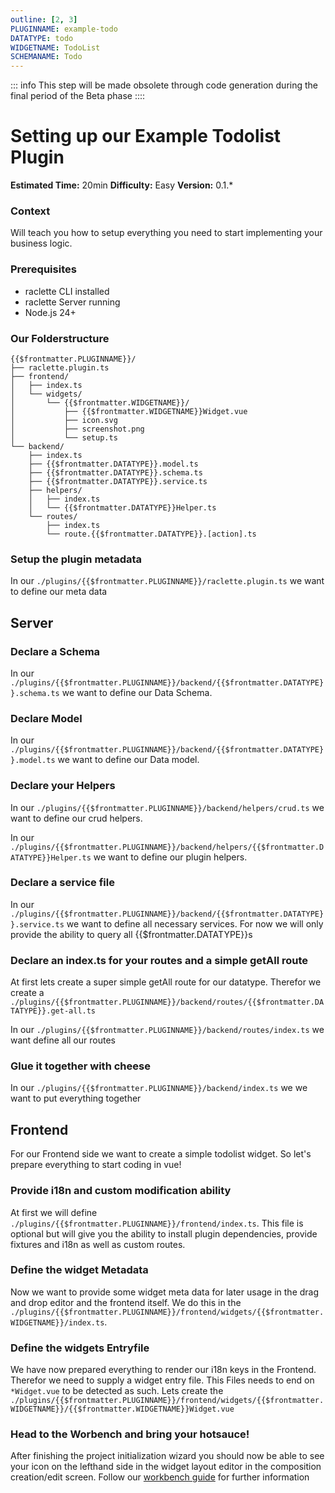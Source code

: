 ```yaml
---
outline: [2, 3]
PLUGINNAME: example-todo
DATATYPE: todo
WIDGETNAME: TodoList
SCHEMANAME: Todo
---
```


<!--@include: ../wip.md-->

::: info
This step will be made obsolete through code generation during the final period of the Beta phase
::::

# Setting up our Example Todolist Plugin

**Estimated Time:** 20min
**Difficulty:** Easy
**Version:** 0.1.\*

### Context

Will teach you how to setup everything you need to start implementing your business logic.

### Prerequisites

- raclette CLI installed
- raclette Server running
- Node.js 24+

### Our Folderstructure

```
{{$frontmatter.PLUGINNAME}}/
├── raclette.plugin.ts
├── frontend/
│   ├── index.ts
│   └── widgets/
│       └── {{$frontmatter.WIDGETNAME}}/
│           ├── {{$frontmatter.WIDGETNAME}}Widget.vue
│           ├── icon.svg
│           ├── screenshot.png
│           └── setup.ts
└── backend/
    ├── index.ts
    ├── {{$frontmatter.DATATYPE}}.model.ts
    ├── {{$frontmatter.DATATYPE}}.schema.ts
    ├── {{$frontmatter.DATATYPE}}.service.ts
    ├── helpers/
    │   ├── index.ts
    │   └── {{$frontmatter.DATATYPE}}Helper.ts
    └── routes/
        ├── index.ts
        └── route.{{$frontmatter.DATATYPE}}.[action].ts

```

### Setup the plugin metadata

In our `./plugins/{{$frontmatter.PLUGINNAME}}/raclette.plugin.ts` we want to define our meta data

<!--@include: ../cooking-steps/backend/plugin/raclette.plugin.md-->

## Server

### Declare a Schema

In our `./plugins/{{$frontmatter.PLUGINNAME}}/backend/{{$frontmatter.DATATYPE}}.schema.ts` we want to define our Data Schema.

<!--@include: ../cooking-steps/backend/plugin/schema.md-->

### Declare Model

In our `./plugins/{{$frontmatter.PLUGINNAME}}/backend/{{$frontmatter.DATATYPE}}.model.ts` we want to define our Data model.

<!--@include: ../cooking-steps/backend/plugin/model.md-->

### Declare your Helpers

In our `./plugins/{{$frontmatter.PLUGINNAME}}/backend/helpers/crud.ts` we want to define our crud helpers.

<!--@include: ../cooking-steps/backend/plugin/helpers/crud.md-->

In our `./plugins/{{$frontmatter.PLUGINNAME}}/backend/helpers/{{$frontmatter.DATATYPE}}Helper.ts` we want to define our plugin helpers.

<!--@include: ../cooking-steps/backend/plugin/helpers/pluginHelper.md-->

### Declare a service file

In our `./plugins/{{$frontmatter.PLUGINNAME}}/backend/{{$frontmatter.DATATYPE}}.service.ts` we want to define all necessary services. For now we will only provide the ability to query all {{$frontmatter.DATATYPE}}s

<!--@include: ../cooking-steps/backend/plugin/service.md{
BUSINESSLOGIC: |
  async _read{{$frontmatter.SCHEMANAME}}s(
      fastify: PluginFastifyInstance,
      filter: Record<string, any> = { isDeleted: false },
      options: QueryOptions = {},
    ): Promise<{{$frontmatter.SCHEMANAME}}Type[]> {
      filter = { isDeleted: false, ...filter }

      try {
        // Start building the query
        let query = this.{{$frontmatter.DATATYPE}}Model.find(filter)

        // Apply pagination if provided
        if (options.limit !== undefined) {
          query = query.limit(options.limit)
        }
        if (options.offset !== undefined) {
          query = query.skip(options.offset)
        }

        // Apply population if provided
        if (options.populate && Array.isArray(options.populate)) {
          options.populate.forEach((populateOption) => {
            query = query.populate(populateOption as any)
          })
        }

        // Execute query
        return await query.lean()
      } catch (err: any) {
        fastify.log.error(err.message)
        throw err
      }
    }

    /**
    * Read {{$frontmatter.DATATYPE}}s by ID or filter parameters with payload wrapping
    */
    async read{{$frontmatter.SCHEMANAME}}s(
      fastify: PluginFastifyInstance,
      requestData: FrontendPayloadRequestData,
      filter: { id?: string } = {},
    ): Promise<FrontendPayload<{{$frontmatter.SCHEMANAME}}Type[]>> {
      try {
        const {{$frontmatter.DATATYPE}}s = await this._read{{$frontmatter.SCHEMANAME}}s(fastify, filter)

        return create{{$frontmatter.SCHEMANAME}}Payload(fastify, {{$frontmatter.DATATYPE}}s, requestData)
      } catch (err: any) {
        fastify.log.error(err.message)
        throw err
      }
    }
}-->

### Declare an index.ts for your routes and a simple getAll route

At first lets create a super simple getAll route for our datatype. Therefor we create a `./plugins/{{$frontmatter.PLUGINNAME}}/backend/routes/{{$frontmatter.DATATYPE}}.get-all.ts`

<!--@include: ../cooking-steps/backend/plugin/routes/route.md{
BUSINESSLOGIC: |
  const payload = await fastify.custom.{{$frontmatter.DATATYPE}}Service.read{{$frontmatter.SCHEMANAME}}s(fastify, req.requestParams)
        return payload
}-->

In our `./plugins/{{$frontmatter.PLUGINNAME}}/backend/routes/index.ts` we want define all our routes

<!--@include: ../cooking-steps/backend/plugin/routes/index.md{
IMPORT: import getAllRoute from "./route.{{$frontmatter.DATATYPE}}.get-all"
BUSINESSLOGIC: |
    await fastify.get("/{{$frontmatter.DATATYPE}}/all", getAllRoute(fastify))
}-->

### Glue it together with cheese

In our `./plugins/{{$frontmatter.PLUGINNAME}}/backend/index.ts` we we want to put everything together

<!--@include: ../cooking-steps/backend/plugin/index.md-->

## Frontend

For our Frontend side we want to create a simple todolist widget. So let's prepare everything to start coding in vue!

### Provide i18n and custom modification ability

At first we will define `./plugins/{{$frontmatter.PLUGINNAME}}/frontend/index.ts`. This file is optional but will give you the ability to install plugin dependencies, provide fixtures and i18n as well as custom routes.

<!--@include: ../cooking-steps/frontend/plugin/index.md-->

### Define the widget Metadata

Now we want to provide some widget meta data for later usage in the drag and drop editor and the frontend itself. We do this in the `./plugins/{{$frontmatter.PLUGINNAME}}/frontend/widgets/{{$frontmatter.WIDGETNAME}}/index.ts`.

<!--@include: ../cooking-steps/frontend/plugin/widgets/setup.md{
WIDGETTITLE: My {{$frontmatter.WIDGETNAME}} widget
WIDGETDESCRIPTION: Write {{$frontmatter.SCHEMANAME}}s on a list
}-->

### Define the widgets Entryfile

We have now prepared everything to render our i18n keys in the Frontend. Therefor we need to supply a widget entry file. This Files needs to end on `*Widget.vue` to be detected as such. Lets create the `./plugins/{{$frontmatter.PLUGINNAME}}/frontend/widgets/{{$frontmatter.WIDGETNAME}}/{{$frontmatter.WIDGETNAME}}Widget.vue`

<!--@include: ../cooking-steps/frontend/plugin/widgets/entryVue.md{
IMPORTS: |
  import { usePluginApi } from "@raclettejs/core/orchestrator/composables"
WIDGETTEMPLATE: |
  {{$i18n.t('someText')}}
BUSINESSLOGIC: |
  const { $i18n } = usePluginApi()
}-->

### Head to the Worbench and bring your hotsauce!

After finishing the project initialization wizard you should now be able to see your icon on the lefthand side in the widget layout editor in the composition creation/edit screen. Follow our [workbench guide](../../workbench/introduction) for further information
